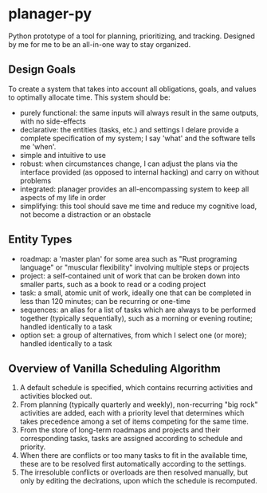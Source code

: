 # planager-py
Python prototype of a tool for planning, prioritizing, and tracking. Designed by me for me to be an all-in-one way to stay organized.

## Design Goals

To create a system that takes into account all obligations, goals, and values to optimally allocate time. This system should be:

* purely functional: the same inputs will always result in the same outputs, with no side-effects
* declarative: the entities (tasks, etc.) and settings I delare provide a complete specification of my system; I say 'what' and the software tells me 'when'.
* simple and intuitive to use
* robust: when circumstances change, I can adjust the plans via the interface provided (as opposed to internal hacking) and carry on without problems
* integrated: planager provides an all-encompassing system to keep all aspects of my life in order
* simplifying: this tool should save me time and reduce my cognitive load, not become a distraction or an obstacle

## Entity Types

* roadmap: a 'master plan' for some area such as "Rust programing language" or "muscular flexibility" involving multiple steps or projects
* project: a self-contained unit of work that can be broken down into smaller parts, such as a book to read or a coding project
* task: a small, atomic unit of work, ideally one that can be completed in less than 120 minutes; can be recurring or one-time
* sequences: an alias for a list of tasks which are always to be performed together (typically sequentially), such as a morning or evening routine; handled identically to a task
* option set: a group of alternatives, from which I select one (or more); handled identically to a task

## Overview of Vanilla Scheduling Algorithm

1. A default schedule is specified, which contains recurring activities and activities blocked out.
2. From planning (typically quarterly and weekly), non-recurring "big rock" activities are added, each with a priority level that determines which takes precedence among a set of items competing for the same time. 
3. From the store of long-term roadmaps and projects and their corresponding tasks, tasks are assigned according to schedule and priority.
4. When there are conflicts or too many tasks to fit in the available time, these are to be resolved first automatically according to the settings. 
5. The irresoluble conflicts or overloads are then resolved manually, but only by editing the declrations, upon which the schedule is recomputed.
